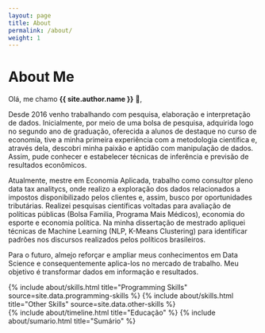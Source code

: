 ```yaml
---
layout: page
title: About
permalink: /about/
weight: 1
---
```


# **About Me**

Olá, me chamo **{{ site.author.name }}** :wave:,<br>
<p>Desde 2016 venho trabalhando com pesquisa, elaboração e interpretação de dados. Inicialmente, por meio de uma bolsa de pesquisa, adquirida logo no segundo ano de graduação, oferecida a alunos de destaque no curso de economia, tive a minha primeira experiência com a metodologia cientifica e, através dela, descobri minha paixão e aptidão com manipulação de dados. Assim, pude conhecer e estabelecer técnicas de inferência e previsão de resultados econômicos.
<p>Atualmente, mestre em Economia Aplicada, trabalho como consultor pleno data tax analitycs, onde realizo a exploração dos dados relacionados a impostos disponibilizado pelos clientes e, assim, busco por oportunidades tributárias. Realizei pesquisas científicas voltadas para avaliação de políticas públicas (Bolsa Familia, Programa Mais Médicos), economia do esporte e economia política. Na minha dissertação de mestrado apliquei técnicas de Machine Learning (NLP, K-Means Clustering) para identificar padrões nos discursos realizados pelos políticos brasileiros.
<p>Para o futuro, almejo reforçar e ampliar meus conhecimentos em Data Science e consequentemente aplica-los no mercado de trabalho. Meu objetivo é transformar dados em informação e resultados.


<div class="row">
{% include about/skills.html title="Programming Skills" source=site.data.programming-skills %}
{% include about/skills.html title="Other Skills" source=site.data.other-skills %}
</div>

<div class="row">
{% include about/timeline.html title="Educação" %}
{% include about/sumario.html title="Sumário" %}
</div>
